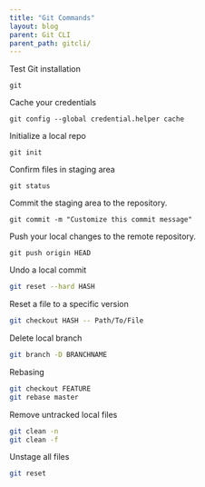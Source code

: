 ```yaml
---
title: "Git Commands"
layout: blog
parent: Git CLI
parent_path: gitcli/
---
```


Test Git installation
```
git
```

Cache your credentials
```
git config --global credential.helper cache
```

Initialize a local repo
```
git init
```

Confirm files in staging area
```
git status
```

Commit the staging area to the repository.
```
git commit -m "Customize this commit message"
```

Push your local changes to the remote repository.
```
git push origin HEAD
```

Undo a local commit
```bash
git reset --hard HASH
```

Reset a file to a specific version
```bash
git checkout HASH -- Path/To/File
```

Delete local branch
```bash
git branch -D BRANCHNAME
```

Rebasing
```bash
git checkout FEATURE
git rebase master
```

Remove untracked local files
```bash
git clean -n
git clean -f
```

Unstage all files
```bash
git reset
```